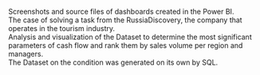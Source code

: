 Screenshots and source files of dashboards created in the Power BI.    
The case of solving a task from the RussiaDiscovery, the company that operates in the tourism industry.   
Analysis and visualization of the Dataset to determine the most significant parameters of cash flow and rank them by sales volume per region and managers.    
The Dataset on the condition was generated on its own by SQL.   
